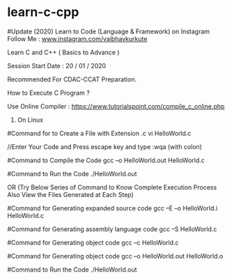 # learn-c-cpp

#Update (2020)
Learn to Code (Language & Framework) on Instagram
Follow Me : www.instagram.com/vaibhavkurkute


Learn C and C++ ( Basics to Advance )

Session Start Date : 20 / 01 / 2020

Recommended For CDAC-CCAT Preparation.


How to Execute C Program ?

Use Online Compiler : https://www.tutorialspoint.com/compile_c_online.php
1) On Linux


  #Command for to Create a File with Extension .c
  vi HelloWorld.c
  
  //Enter Your Code and Press escape key and type :wqa (with colon)
  
  #Command to Compile the Code
   gcc –o HelloWorld.out HelloWorld.c
   
  #Command to Run the Code
  ./HelloWorld.out
  
  
   OR (Try Below Series of Command to Know Complete Execution Process Also View the Files Generated at Each Step)

  #Command for Generating expanded source code
  gcc –E –o HelloWorld.i HelloWorld.c
  
  #Command for Generating assembly language code
  gcc –S HelloWorld.c
  
  #Command for Generating object code
  gcc –c HelloWorld.c

  #Command for Generating object code
  gcc –o HelloWorld.out HelloWorld.o

  #Command to Run the Code
  ./HelloWorld.out
  
